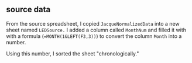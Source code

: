
## source data
From the source spreadsheet, I copied `JacqueNormalizedData` into a new sheet named `LEDSource.`  I added a column called `MonthNum` and filled it with with a formula (`=MONTH(1&LEFT(F3,3))`) to convert the column `Month` into a number.  

Using this number, I sorted the sheet "chronologically." 
